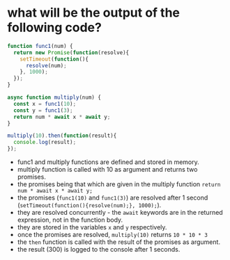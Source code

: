 # what will be the output of the following code?

```javascript
function func1(num) {
  return new Promise(function(resolve){
    setTimeout(function(){
      resolve(num);
    }, 1000);
  });
}

async function multiply(num) {
  const x = func1(10);
  const y = func1(3);
  return num * await x * await y;
}

multiply(10).then(function(result){
  console.log(result);
}); 
```

- func1 and multiply functions are defined and stored in memory.
- multiply function is called with 10 as argument and returns two promises.
- the promises being that which are given in the multiply function `return num * await x * await y;`
- the promises (`func1(10)` and `func1(3)`) are resolved after 1 second (`setTimeout(function(){resolve(num);}, 1000);`).
- they are resolved concurrently - the `await` keywords are in the returned expression, not in the function body.
- they are stored in the variables `x` and `y` respectively.
- once the promises are resolved, `multiply(10)` returns `10 * 10 * 3` 
- the `then` function is called with the result of the promises as argument.
- the result (300) is logged to the console after 1 seconds.


